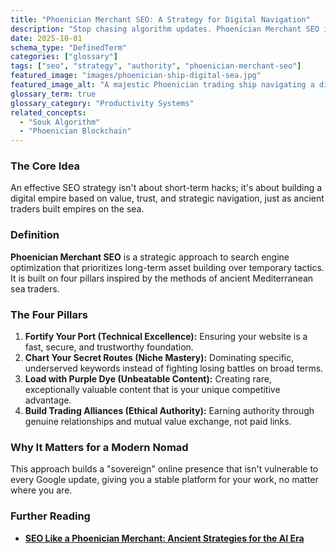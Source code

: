 ```yaml
---
title: "Phoenician Merchant SEO: A Strategy for Digital Navigation"
description: "Stop chasing algorithm updates. Phoenician Merchant SEO is a timeless strategy that applies the 3,000-year-old trade secrets of master sailors to build a resilient and authoritative online presence."
date: 2025-10-01
schema_type: "DefinedTerm"
categories: ["glossary"]
tags: ["seo", "strategy", "authority", "phoenician-merchant-seo"]
featured_image: "images/phoenician-ship-digital-sea.jpg"
featured_image_alt: "A majestic Phoenician trading ship navigating a digital sea of data streams, its sails catching the light of a Google-shaped constellation, symbolizing ancient wisdom guiding modern SEO."
glossary_term: true
glossary_category: "Productivity Systems"
related_concepts: 
  - "Souk Algorithm"
  - "Phoenician Blockchain"
---
```


### The Core Idea
An effective SEO strategy isn't about short-term hacks; it's about building a digital empire based on value, trust, and strategic navigation, just as ancient traders built empires on the sea.

### Definition
**Phoenician Merchant SEO** is a strategic approach to search engine optimization that prioritizes long-term asset building over temporary tactics. It is built on four pillars inspired by the methods of ancient Mediterranean sea traders.

### The Four Pillars
1.  **Fortify Your Port (Technical Excellence):** Ensuring your website is a fast, secure, and trustworthy foundation.
2.  **Chart Your Secret Routes (Niche Mastery):** Dominating specific, underserved keywords instead of fighting losing battles on broad terms.
3.  **Load with Purple Dye (Unbeatable Content):** Creating rare, exceptionally valuable content that is your unique competitive advantage.
4.  **Build Trading Alliances (Ethical Authority):** Earning authority through genuine relationships and mutual value exchange, not paid links.

### Why It Matters for a Modern Nomad
This approach builds a "sovereign" online presence that isn't vulnerable to every Google update, giving you a stable platform for your work, no matter where you are.

### Further Reading
- **[SEO Like a Phoenician Merchant: Ancient Strategies for the AI Era](/work-productivity/phoenician-merchant-seo/)**